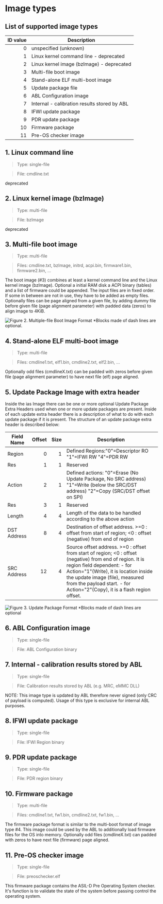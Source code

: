# Image types

## List of supported image types

| ID value | Description                                                      |
| -------: | ---------------------------------------------------------------- |
|    0     | unspecified (unknown)                                            |
|    1     | Linux kernel command line - deprecated                           |
|    2     | Linux kernel image (bzImage) - deprecated                        |
|    3     | Multi-file boot image                                            |
|    4     | Stand-alone ELF multi-boot image                                 |
|    5     | Update package file                                              |
|    6     | ABL Configuration image                                          |
|    7     | Internal - calibration results stored by ABL                     |
|    8     | IFWI update package                                              |
|    9     | PDR update package                                               |
|    10    | Firmware package                                                 |
|    11    | Pre-OS checker image                                             |


## 1. Linux command line

> Type: single-file

> File: cmdline.txt

deprecated


## 2. Linux kernel image (bzImage)

> Type: multi-file

> File: bzImage

deprecated


## 3. Multi-file boot image

> Type: multi-file

> Files: cmdline.txt, bzImage, initrd, acpi.bin, firmware1.bin, firmware2.bin, ...

The boot image (#3) combines at least a kernel command line and the Linux kernel image (bzImage).
Optional a initial RAM disk a ACPI binary (tables) and a list of firmware could be appended.
The input files are in fixed order. If some in between are not in use, they have to be added as empty files.
Optionally files can be page aligned from a given file, by adding dummy file before given file (page alignment parameter) with padded data (zeros) to align image to 4KiB.

![Figure 2. Multiple-file Boot Image Format](images/Multi_file_boot_image.png)
*Blocks made of dash lines are optional.


## 4. Stand-alone ELF multi-boot image

> Type: multi-file

> Files: cmdline1.txt, elf1.bin, cmdline2.txt, elf2.bin, ...

Optionally odd files (cmdlineX.txt) can be padded with zeros before given file (page alignment parameter) to have next file (elf) page aligned.


## 5. Update Package Image with extra header

Inside the ias Image there can be one or more optional Update Package Extra Headers used when one or more update packages are present.
Inside of each update extra header there is a description of what to do with each update package if it is present.
The structure of an update package extra header is described below:

| Field Name  | Offset | Size | Description                                                    |
| ----------- | -----: | ---: | -------------------------------------------------------------- |
| Region      |   0    |  1   | Defined Regions:"0"=Descriptor RO "1"=IFWI RW "4"=PDR RW       |
| Res         |   1    |  1   | Reserved                                                       |
| Action      |   2    |  1   | Defined actions: "0"=Erase (No Update Package, No SRC address) "1"=Write (below the SRC/DST address) "2"=Copy (SRC/DST offset on SPI) |
| Res         |   3    |  1   | Reserved                                                       |
| Length      |   4    |  4   | Length of the data to be handled according to the above action |
| DST Address |   8    |  4   | Destination of offset address. >=0 : offset from start of region; <0 : offset (negative) from end of region |
| SRC Address |  12    |  4   | Source offset address. >=0 : offset from start of region; <0 : offset (negative) from end of region. It is region field dependent: - for Action="1"(Write), it is location inside the update image (file), measured from the payload start. - for Action="2"(Copy), it is a flash region offset. |


![Figure 3. Update Package Format](images/Update_package.png)
*Blocks made of dash lines are optional


## 6. ABL Configuration image

> Type: single-file

> File: ABL Configuration binary


## 7. Internal - calibration results stored by ABL

> Type: single-file

> File: Calibration results stored by ABL (e.g. MRC, eMMC DLL)

NOTE: This image type is updated by ABL therefore never signed (only CRC of payload is computed).
Usage of this type is exclusive for internal ABL purposes.


## 8. IFWI update package

> Type: single-file

> File: IFWI Region binary


## 9. PDR update package

> Type: single-file

> File: PDR region binary


## 10. Firmware package

> Type: multi-file

> Files: cmdline1.txt, fw1.bin, cmdline2.txt, fw1.bin, ...

The firmware package format is similar to the multi-boot format of image type #4.
This image could be used by the ABL to additionally load firmware files for the OS into memory.
Optionally odd files (cmdlineX.txt) can padded with zeros to have next file (firmware) page aligned.


## 11. Pre-OS checker image

> Type: single-file

> File: preoschecker.elf

This firmware package contains the ASIL-D Pre Operating System checker. It's function is to validate the state of the
system before passing control the operating system.

